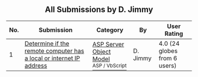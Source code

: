 ﻿<div align="center">

## All Submissions by D\. Jimmy 

</div>

No.  | Submission | Category | By   | User Rating
---- | ---------- | -------- | ---- | -----------
1 | [Determine if the remote computer has a local or internet IP address<br />](https://github.com/Planet-Source-Code/d-jimmy-determine-if-the-remote-computer-has-a-local-or-internet-ip-address__4-6887) | [ASP Server Object Model<br /><sup>ASP / VbScript</sup>](../ByCategory/asp-server-object-model__4-32.md) | D\. Jimmy  | 4.0 (24 globes from 6 users)
